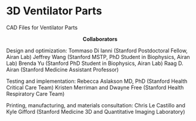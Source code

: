 # 3D Ventilator Parts
CAD Files for Ventilator Parts

<p align="center">
<strong>Collaborators</strong>
</p>

Design and optimization:
Tommaso Di Ianni (Stanford Postdoctoral Fellow, Airan Lab)
Jeffrey Wang (Stanford MSTP, PhD Student in Biophysics, Airan Lab)
Brenda Yu (Stanford PhD Student in Biophysics, Airan Lab)
Raag D. Airan (Stanford Medicine Assistant Professor)

Testing and implementation:
Rebecca Aslakson MD, PhD (Stanford Health Critical Care Team)
Kristen Merriman and Dwayne Free (Stanford Health Respiratory Care Team)

Printing, manufacturing, and materials consultation:
Chris Le Castillo and Kyle Gifford (Stanford Medicine 3D and Quantitative Imaging Laboratory)